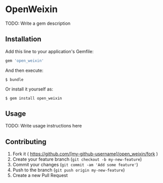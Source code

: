 # OpenWeixin

TODO: Write a gem description

## Installation

Add this line to your application's Gemfile:

```ruby
gem 'open_weixin'
```

And then execute:

    $ bundle

Or install it yourself as:

    $ gem install open_weixin

## Usage

TODO: Write usage instructions here

## Contributing

1. Fork it ( https://github.com/[my-github-username]/open_weixin/fork )
2. Create your feature branch (`git checkout -b my-new-feature`)
3. Commit your changes (`git commit -am 'Add some feature'`)
4. Push to the branch (`git push origin my-new-feature`)
5. Create a new Pull Request
